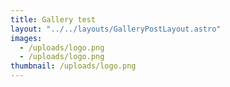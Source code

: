```yaml
---
title: Gallery test
layout: "../../layouts/GalleryPostLayout.astro"
images:
  - /uploads/logo.png
  - /uploads/logo.png
thumbnail: /uploads/logo.png
---
```

